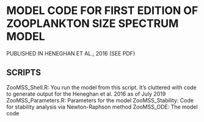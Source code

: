 # MODEL CODE FOR FIRST EDITION OF ZOOPLANKTON SIZE SPECTRUM MODEL
PUBLISHED IN HENEGHAN ET AL., 2016 (SEE PDF)

## SCRIPTS
ZooMSS_Shell.R: You run the model from this script. It’s cluttered with code to generate output for the Heneghan et al. 2016 as of July 2019
ZooMSS_Parameters.R: Parameters for the model
ZooMSS_Stability: Code for stability analysis via Newton-Raphson method
ZooMSS_ODE: The model code

